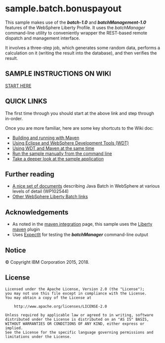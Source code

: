 # sample.batch.bonuspayout

This sample makes use of the ***batch-1.0*** and ***batchManagement-1.0*** features of the WebSphere Liberty Profile.
It uses the *batchManager* command-line utility to conveniently wrapper the REST-based remote dispatch and management interface.

It involves a three-step job, which generates some random data, performs a calculation on it (writing the result into the database), and then verifies the result.

## SAMPLE INSTRUCTIONS ON WIKI
[START HERE](https://github.com/WASdev/sample.batch.bonuspayout/wiki/)

## QUICK LINKS

The first time through you should start at the above link and step through in-order.

Once you are more familiar, here are some key shortcuts to the Wiki doc:

* [Building and running with Maven][1]
* [Using Eclipse and WebSphere Development Tools (WDT)][2]
* [Using WDT and Maven at the same time][3]
* [Run the sample manually from the command line][4]
* [Take a deeper look at the sample application][5]

## Further reading

* [A nice set of documents](https://www.ibm.com/support/techdocs/atsmastr.nsf/WebIndex/WP102544) describing Java Batch in WebSphere at various levels of detail (WP102544)
* [Other WebSphere Liberty Batch links][6]

## Acknowledgements

* As noted in the [maven integration](/docs/Maven-integration.md) page, this sample uses the [Liberty maven](https://github.com/WASdev/ci.maven) plugin
* Uses [ExpectIt](https://github.com/Alexey1Gavrilov/ExpectIt) for testing the ***batchManager*** command-line output

[1]: https://github.com/WASdev/sample.batch.bonuspayout/wiki/Using-Maven "Running with Maven"
[2]: https://github.com/WASdev/sample.batch.bonuspayout/wiki/Using-WDT "Using WDT"
[3]: https://github.com/WASdev/sample.batch.bonuspayout/wiki/Using-Maven-With-WDT "Maven with WDT"
[4]: https://github.com/WASdev/sample.batch.bonuspayout/wiki/Using-batchManager-CLI "Running with CLI"
[5]: https://github.com/WASdev/sample.batch.bonuspayout/wiki/ApplicationDetails "App details"
[6]: https://github.com/WASdev/sample.batch.bonuspayout/wiki/WebSphereLibertyBatchLinks "Liberty Batch links"


## Notice

© Copyright IBM Corporation 2015, 2018.

## License

```text
Licensed under the Apache License, Version 2.0 (the "License");
you may not use this file except in compliance with the License.
You may obtain a copy of the License at

    http://www.apache.org/licenses/LICENSE-2.0

Unless required by applicable law or agreed to in writing, software
distributed under the License is distributed on an "AS IS" BASIS,
WITHOUT WARRANTIES OR CONDITIONS OF ANY KIND, either express or implied.
See the License for the specific language governing permissions and
limitations under the License.
````

